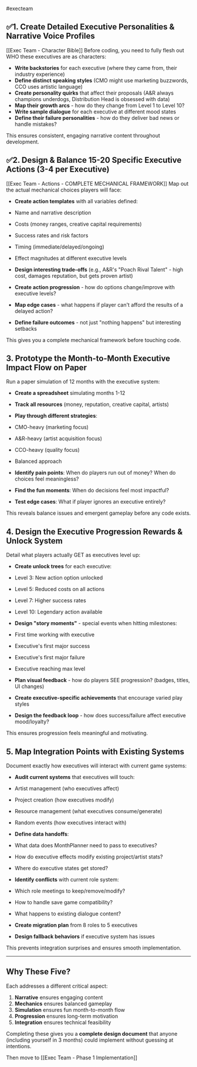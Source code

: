 #execteam   

## ✅**1. Create Detailed Executive Personalities & Narrative Voice Profiles**
[[Exec Team - Character Bible]]
Before coding, you need to fully flesh out WHO these executives are as characters:

- **Write backstories** for each executive (where they came from, their industry experience)
- **Define distinct speaking styles** (CMO might use marketing buzzwords, CCO uses artistic language)
- **Create personality quirks** that affect their proposals (A&R always champions underdogs, Distribution Head is obsessed with data)
- **Map their growth arcs** - how do they change from Level 1 to Level 10?
- **Write sample dialogue** for each executive at different mood states
- **Define their failure personalities** - how do they deliver bad news or handle mistakes?

This ensures consistent, engaging narrative content throughout development.

## **✅2. Design & Balance 15-20 Specific Executive Actions (3-4 per Executive)**
[[Exec Team - Actions - COMPLETE MECHANICAL FRAMEWORK]]
Map out the actual mechanical choices players will face:

- **Create action templates** with all variables defined:

- Name and narrative description
- Costs (money ranges, creative capital requirements)
- Success rates and risk factors
- Timing (immediate/delayed/ongoing)
- Effect magnitudes at different executive levels

- **Design interesting trade-offs** (e.g., A&R's "Poach Rival Talent" - high cost, damages reputation, but gets proven artist)
- **Create action progression** - how do options change/improve with executive levels?
- **Map edge cases** - what happens if player can't afford the results of a delayed action?
- **Define failure outcomes** - not just "nothing happens" but interesting setbacks

This gives you a complete mechanical framework before touching code.

## **3. Prototype the Month-to-Month Executive Impact Flow on Paper**

Run a paper simulation of 12 months with the executive system:

- **Create a spreadsheet** simulating months 1-12
- **Track all resources** (money, reputation, creative capital, artists)
- **Play through different strategies**:

- CMO-heavy (marketing focus)
- A&R-heavy (artist acquisition focus)
- CCO-heavy (quality focus)
- Balanced approach

- **Identify pain points**: When do players run out of money? When do choices feel meaningless?
- **Find the fun moments**: When do decisions feel most impactful?
- **Test edge cases**: What if player ignores an executive entirely?

This reveals balance issues and emergent gameplay before any code exists.

## **4. Design the Executive Progression Rewards & Unlock System**

Detail what players actually GET as executives level up:

- **Create unlock trees** for each executive:

- Level 3: New action option unlocked
- Level 5: Reduced costs on all actions
- Level 7: Higher success rates
- Level 10: Legendary action available

- **Design "story moments"** - special events when hitting milestones:

- First time working with executive
- Executive's first major success
- Executive's first major failure
- Executive reaching max level

- **Plan visual feedback** - how do players SEE progression? (badges, titles, UI changes)
- **Create executive-specific achievements** that encourage varied play styles
- **Design the feedback loop** - how does success/failure affect executive mood/loyalty?

This ensures progression feels meaningful and motivating.

## **5. Map Integration Points with Existing Systems**

Document exactly how executives will interact with current game systems:

- **Audit current systems** that executives will touch:

- Artist management (who executives affect)
- Project creation (how executives modify)
- Resource management (what executives consume/generate)
- Random events (how executives interact with)

- **Define data handoffs**:

- What data does MonthPlanner need to pass to executives?
- How do executive effects modify existing project/artist stats?
- Where do executive states get stored?

- **Identify conflicts** with current role system:

- Which role meetings to keep/remove/modify?
- How to handle save game compatibility?
- What happens to existing dialogue content?

- **Create migration plan** from 8 roles to 5 executives
- **Design fallback behaviors** if executive system has issues

This prevents integration surprises and ensures smooth implementation.

---

## **Why These Five?**

Each addresses a different critical aspect:

1. **Narrative** ensures engaging content
2. **Mechanics** ensures balanced gameplay
3. **Simulation** ensures fun month-to-month flow
4. **Progression** ensures long-term motivation
5. **Integration** ensures technical feasibility

Completing these gives you a **complete design document** that anyone (including yourself in 3 months) could implement without guessing at intentions.

Then move to [[Exec Team - Phase 1 Implementation]]
